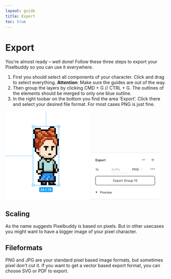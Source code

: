 ```yaml
---
layout: guide
title: Export
toc: true
---
```


# Export

You're almost ready – well done! Follow these three steps to export your Pixelbuddy so you can use it everywhere.

1. First you should select all components of your character. Click and drag to select everything.
**Attention**: Make sure the guides are out of the way.
2. Then group the layers by clicking CMD + G // CTRL + G. The outlines of the elements should be merged to only one blue outline.
3. In the right toobar on the bottom you find the area ‘Export’. Click there and select your desired file format.
For most cases PNG is just fine.


![Export Group](/assets/media/faq-7-export-group.png)
![Export Dialog](/assets/media/faq-7-export-dialog.png)

## Scaling
As the name suggests Pixelbuddy is based on pixels. But in other usecases you might want to have a bigger image of your pixel character.

## Fileformats
PNG and JPG are your standard pixel based image formats, but sometimes pixel don't cut it. If you want to get a vector based export format, you can choose SVG or PDF to export.
